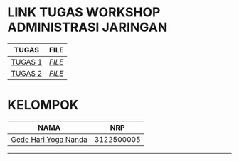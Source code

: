# LINK TUGAS WORKSHOP ADMINISTRASI JARINGAN
| TUGAS | FILE |
| ------| -----|
| [TUGAS 1](https://github.com/gedehariyogananda/SysAdmin-3122500005/blob/main/tugas1.md) |  _[FILE](https://github.com/gedehariyogananda/SysAdmin-3122500005/blob/main/tugas1.md)_ |
| [TUGAS 2](https://github.com/gedehariyogananda/SysAdmin-3122500005/blob/main/tugas1.md) |  _[FILE](https://github.com/gedehariyogananda/SysAdmin-3122500005/blob/main/tugas1.md)_ |

# KELOMPOK

| NAMA | NRP |
| ---- | --- |
| [Gede Hari Yoga Nanda](https://github.com/gedehariyogananda)| 3122500005 |

-------
